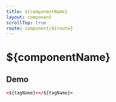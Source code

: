 ```yaml
---
title: ${componentName}
layout: component
scrollTop: true
route: component/${route}
---
```


# ${componentName}
## Demo
```html
<${tagName}></${tagName}>
```
